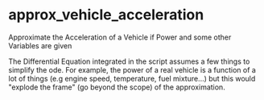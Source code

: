 # approx_vehicle_acceleration
Approximate the Acceleration of a Vehicle if Power and some other Variables are given

The Differential Equation integrated in the script assumes a few things to simplify the ode. For example, the power of a real vehicle is a function of a lot of things (e.g engine speed, temperature, fuel mixture...) but this would "explode the frame" (go beyond the scope) of the approximation.
